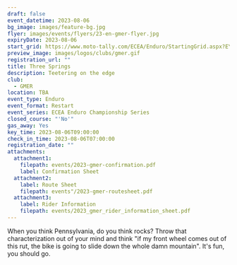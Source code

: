 ```yaml
---
draft: false
event_datetime: 2023-08-06
bg_image: images/feature-bg.jpg
flyer: images/events/flyers/23-en-gmer-flyer.jpg
expiryDate: 2023-08-06
start_grid: https://www.moto-tally.com/ECEA/Enduro/StartingGrid.aspx?EY=2023&EID=10
preview_image: images/logos/clubs/gmer.gif
registration_url: ""
title: Three Springs
description: Teetering on the edge
club:
  - GMER
location: TBA
event_type: Enduro
event_format: Restart
event_series: ECEA Enduro Championship Series
closed_course: "'No'"
gas_away: Yes
key_time: 2023-08-06T09:00:00
check_in_time: 2023-08-06T07:00:00
registration_date: ""
attachments:
  attachment1:
    filepath: events/2023-gmer-confirmation.pdf
    label: Confirmation Sheet
  attachment2:
    label: Route Sheet
    filepath: events"/2023-gmer-routesheet.pdf
  attachment3:
    label: Rider Information
    filepath: events/2023_gmer_rider_information_sheet.pdf
---
```


When you think Pennsylvania, do you think rocks? Throw that characterization out of your mind and think "if my front wheel comes out of this rut, the bike is going to slide down the whole damn mountain". It's fun, you should go.